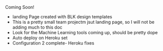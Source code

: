 Coming Soon!
- landing Page created with BLK design templates
- This is a pretty small team projectm jsut landing page, so I will not be adding much to this doc
- Look for the Machine Learning tools coming up, should be pretty dope
- Auto deploy on Heroku set
- Configuration 2 complete- Heroku fixes 

